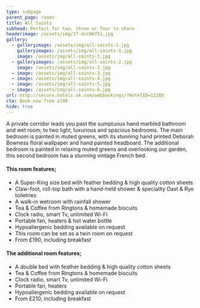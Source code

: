```yaml
---
type: subpage
parent_page: rooms
title: All Saints
subhead: Perfect for two, three or four to share
headerimage: /assets/img/37-dsc06751.jpg
gallery:
  - galleryimage: /assets/img/all-saints-1.jpg
    galleryimages: /assets/img/all-saints-1.jpg
    image: /assets/img/all-saints-1.jpg
  - galleryimages: /assets/img/all-saints-2.jpg
    image: /assets/img/all-saints-2.jpg
  - image: /assets/img/all-saints-3.jpg
  - image: /assets/img/all-saints-4.jpg
  - image: /assets/img/all-saints-5.jpg
  - image: /assets/img/all-saints-6.jpg
url: http://secure.hotels.uk.com/webbookings/?HotelID=12288
cta: Book now from £190
hide: true
---
```

A private corridor leads you past the sumptuous hand marbled bathroom and wet room;  to two light, luxurious and spacious bedrooms. The main bedroom is painted in muted greens, with its stunning hand printed Deborah Bowness floral wallpaper and hand painted headboard. The additional bedroom is painted in relaxing muted greens and overlooking our garden, this second bedroom has a stunning vintage French bed.

#### This room features;

* A Super-King size bed with feather bedding & high quality cotton sheets
* Claw-foot, roll-top bath with a hand-held shower & speciality Oast & Rye toiletries 
* A walk-in wetroom with rainfall shower
* Tea & Coffee from Ringtons & homemade biscuits 
* Clock radio, smart Tv, unlimited Wi-Fi
* Portable fan, heaters & hot water bottle
* Hypoallergenic bedding available on request
* This room can be set as a twin room on request
* From £190, including breakfast

#### The additional room features;

* A double bed with feather bedding & high quality cotton sheets
* Tea & Coffee from Ringtons & homemade biscuits 
* Clock radio, smart Tv, unlimited Wi-Fi
* Portable fan, heaters 
* Hypoallergenic bedding available on request
* From £210, including breakfast

